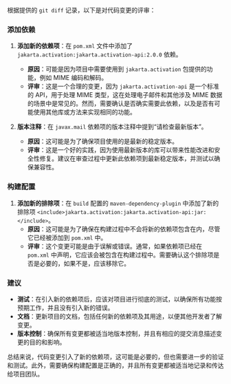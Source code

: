 根据提供的 `git diff` 记录，以下是对代码变更的评审：

### 添加依赖

1. **添加新的依赖项**：在 `pom.xml` 文件中添加了 `jakarta.activation:jakarta.activation-api:2.0.0` 依赖。
   - **原因**：可能是因为项目中需要使用到 `jakarta.activation` 包提供的功能，例如 MIME 编码和解码。
   - **评审**：这是一个合理的变更，因为 `jakarta.activation-api` 是一个标准的 API，用于处理 MIME 类型，这在处理电子邮件和其他涉及 MIME 数据的场景中是常见的。然而，需要确认是否确实需要此依赖，以及是否有可能使用其他库或方法来实现相同的功能。

2. **版本注释**：在 `javax.mail` 依赖项的版本注释中提到“请检查最新版本”。
   - **原因**：这可能是为了确保项目使用的是最新的稳定版本。
   - **评审**：这是一个好的实践，因为使用最新版本的库可以带来性能改进和安全性修复。建议在审查过程中更新此依赖项到最新稳定版本，并测试以确保兼容性。

### 构建配置

1. **添加新的排除项**：在 `build` 配置的 `maven-dependency-plugin` 中添加了新的排除项 `<include>jakarta.activation:jakarta.activation-api:jar:</include>`。
   - **原因**：这可能是为了确保在构建过程中不会将新的依赖项包含在内，尽管它已经被添加到 `pom.xml` 中。
   - **评审**：这个变更可能是由于误解或错误。通常，如果依赖项已经在 `pom.xml` 中声明，它应该会被包含在构建过程中。需要确认这个排除项是否是必要的，如果不是，应该移除它。

### 建议

- **测试**：在引入新的依赖项后，应该对项目进行彻底的测试，以确保所有功能按预期工作，并且没有引入新的错误。
- **文档**：更新项目的文档，包括任何新的依赖项及其用途，以便其他开发者了解变更。
- **版本控制**：确保所有变更都被适当地版本控制，并且有相应的提交消息描述变更的目的和影响。

总结来说，代码变更引入了新的依赖项，这可能是必要的，但也需要进一步的验证和测试。此外，需要确保构建配置是正确的，并且所有变更都被适当地记录和传达给项目团队。